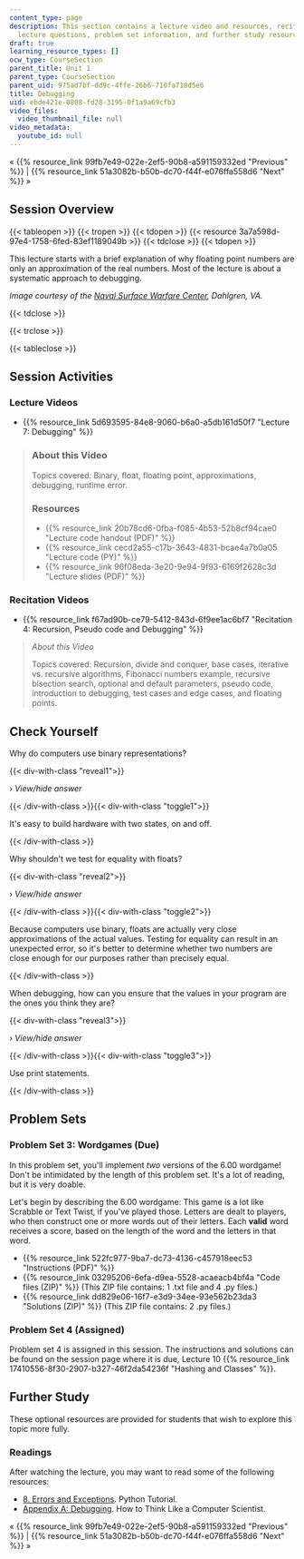 ```yaml
---
content_type: page
description: This section contains a lecture video and resources, recitation video,
  lecture questions, problem set information, and further study resources.
draft: true
learning_resource_types: []
ocw_type: CourseSection
parent_title: Unit 1
parent_type: CourseSection
parent_uid: 975ad7bf-dd9c-4ffe-26b6-710fa718d5e6
title: Debugging
uid: ebde421e-0808-fd28-3195-0f1a9a69cfb3
video_files:
  video_thumbnail_file: null
video_metadata:
  youtube_id: null
---
```

« {{% resource_link 99fb7e49-022e-2ef5-90b8-a591159332ed "Previous" %}} | {{% resource_link 51a3082b-b50b-dc70-f44f-e076ffa558d6 "Next" %}} »

Session Overview
----------------

{{< tableopen >}}
{{< tropen >}}
{{< tdopen >}}
{{< resource 3a7a598d-97e4-1758-6fed-83ef1189049b >}}
{{< tdclose >}}
{{< tdopen >}}


This lecture starts with a brief explanation of why floating point numbers are only an approximation of the real numbers. Most of the lecture is about a systematic approach to debugging.

_Image courtesy of the [Naval Surface Warfare Center](https://www.navsea.navy.mil/Home/Warfare-Centers/NSWC-Dahlgren/), Dahlgren, VA._


{{< tdclose >}}

{{< trclose >}}

{{< tableclose >}}

Session Activities
------------------

### Lecture Videos

*   {{% resource_link 5d693595-84e8-9060-b6a0-a5db161d50f7 "Lecture 7: Debugging" %}}

> ### About this Video
> 
> Topics covered: Binary, float, floating point, approximations, debugging, runtime error.
> 
> ### Resources
> 
> *   {{% resource_link 20b78cd6-0fba-f085-4b53-52b8cf94cae0 "Lecture code handout (PDF)" %}}
> *   {{% resource_link cecd2a55-c17b-3643-4831-bcae4a7b0a05 "Lecture code (PY)" %}}
> *   {{% resource_link 96f08eda-3e20-9e94-9f93-6169f2628c3d "Lecture slides (PDF)" %}}

### Recitation Videos

*   {{% resource_link f67ad90b-ce79-5412-843d-6f9ee1ac6bf7 "Recitation 4: Recursion, Pseudo code and Debugging" %}}

> _About this Video_
> 
> Topics covered: Recursion, divide and conquer, base cases, iterative vs. recursive algorithms, Fibonacci numbers example, recursive bisection search, optional and default parameters, pseudo code, introduction to debugging, test cases and edge cases, and floating points.

Check Yourself
--------------

Why do computers use binary representations?

{{< div-with-class "reveal1">}}

› _View/hide answer_

{{< /div-with-class >}}{{< div-with-class "toggle1">}}

It's easy to build hardware with two states, on and off.

{{< /div-with-class >}}

Why shouldn't we test for equality with floats?

{{< div-with-class "reveal2">}}

› _View/hide answer_

{{< /div-with-class >}}{{< div-with-class "toggle2">}}

Because computers use binary, floats are actually very close approximations of the actual values. Testing for equality can result in an unexpected error, so it's better to determine whether two numbers are close enough for our purposes rather than precisely equal.

{{< /div-with-class >}}

When debugging, how can you ensure that the values in your program are the ones you think they are?

{{< div-with-class "reveal3">}}

› _View/hide answer_

{{< /div-with-class >}}{{< div-with-class "toggle3">}}

Use print statements.

{{< /div-with-class >}}

Problem Sets
------------

### Problem Set 3: Wordgames (Due)

In this problem set, you'll implement _two_ versions of the 6.00 wordgame! Don't be intimidated by the length of this problem set. It's a lot of reading, but it is very doable.

Let's begin by describing the 6.00 wordgame: This game is a lot like Scrabble or Text Twist, if you've played those. Letters are dealt to players, who then construct one or more words out of their letters. Each **valid** word receives a score, based on the length of the word and the letters in that word.

*   {{% resource_link 522fc977-9ba7-dc73-4136-c457918eec53 "Instructions (PDF)" %}}
*   {{% resource_link 03295206-6efa-d9ea-5528-acaeacb4bf4a "Code files (ZIP)" %}} (This ZIP file contains: 1 .txt file and 4 .py files.)
*   {{% resource_link dd829e06-16f7-e3d9-34ee-93e562b23da3 "Solutions (ZIP)" %}} (This ZIP file contains: 2 .py files.)

### Problem Set 4 (Assigned)

Problem set 4 is assigned in this session. The instructions and solutions can be found on the session page where it is due, Lecture 10 {{% resource_link 17410556-8f30-2907-b327-46f2da54236f "Hashing and Classes" %}}.

Further Study
-------------

These optional resources are provided for students that wish to explore this topic more fully.

### Readings

After watching the lecture, you may want to read some of the following resources:

*   [8\. Errors and Exceptions](http://docs.python.org/tutorial/errors.html). Python Tutorial.
*   [Appendix A: Debugging](http://www.greenteapress.com/thinkpython/thinkCSpy/html/app01.html). How to Think Like a Computer Scientist.

« {{% resource_link 99fb7e49-022e-2ef5-90b8-a591159332ed "Previous" %}} | {{% resource_link 51a3082b-b50b-dc70-f44f-e076ffa558d6 "Next" %}} »